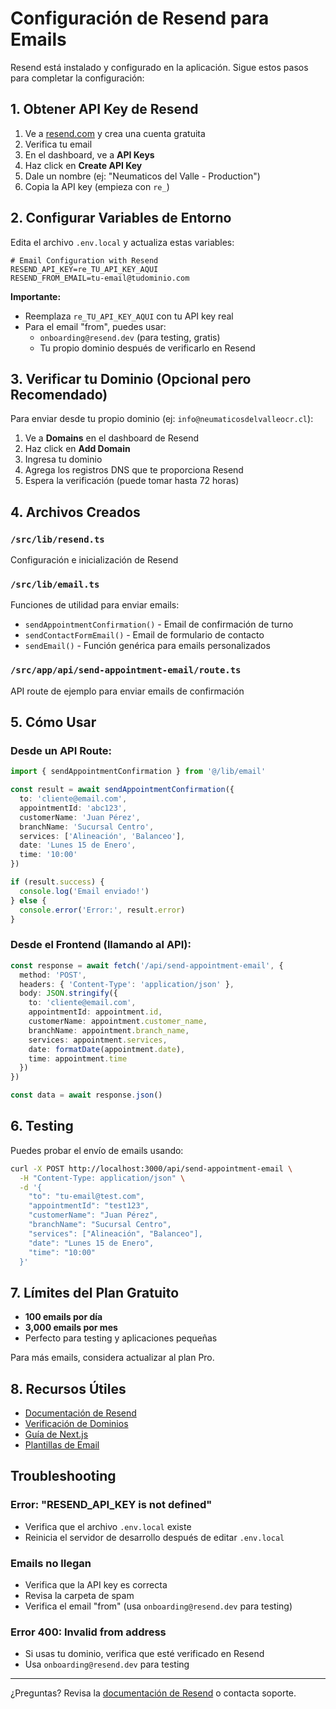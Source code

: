 # Configuración de Resend para Emails

Resend está instalado y configurado en la aplicación. Sigue estos pasos para completar la configuración:

## 1. Obtener API Key de Resend

1. Ve a [resend.com](https://resend.com) y crea una cuenta gratuita
2. Verifica tu email
3. En el dashboard, ve a **API Keys**
4. Haz click en **Create API Key**
5. Dale un nombre (ej: "Neumaticos del Valle - Production")
6. Copia la API key (empieza con `re_`)

## 2. Configurar Variables de Entorno

Edita el archivo `.env.local` y actualiza estas variables:

```env
# Email Configuration with Resend
RESEND_API_KEY=re_TU_API_KEY_AQUI
RESEND_FROM_EMAIL=tu-email@tudominio.com
```

**Importante:**
- Reemplaza `re_TU_API_KEY_AQUI` con tu API key real
- Para el email "from", puedes usar:
  - `onboarding@resend.dev` (para testing, gratis)
  - Tu propio dominio después de verificarlo en Resend

## 3. Verificar tu Dominio (Opcional pero Recomendado)

Para enviar desde tu propio dominio (ej: `info@neumaticosdelvalleocr.cl`):

1. Ve a **Domains** en el dashboard de Resend
2. Haz click en **Add Domain**
3. Ingresa tu dominio
4. Agrega los registros DNS que te proporciona Resend
5. Espera la verificación (puede tomar hasta 72 horas)

## 4. Archivos Creados

### `/src/lib/resend.ts`
Configuración e inicialización de Resend

### `/src/lib/email.ts`
Funciones de utilidad para enviar emails:
- `sendAppointmentConfirmation()` - Email de confirmación de turno
- `sendContactFormEmail()` - Email de formulario de contacto
- `sendEmail()` - Función genérica para emails personalizados

### `/src/app/api/send-appointment-email/route.ts`
API route de ejemplo para enviar emails de confirmación

## 5. Cómo Usar

### Desde un API Route:

```typescript
import { sendAppointmentConfirmation } from '@/lib/email'

const result = await sendAppointmentConfirmation({
  to: 'cliente@email.com',
  appointmentId: 'abc123',
  customerName: 'Juan Pérez',
  branchName: 'Sucursal Centro',
  services: ['Alineación', 'Balanceo'],
  date: 'Lunes 15 de Enero',
  time: '10:00'
})

if (result.success) {
  console.log('Email enviado!')
} else {
  console.error('Error:', result.error)
}
```

### Desde el Frontend (llamando al API):

```typescript
const response = await fetch('/api/send-appointment-email', {
  method: 'POST',
  headers: { 'Content-Type': 'application/json' },
  body: JSON.stringify({
    to: 'cliente@email.com',
    appointmentId: appointment.id,
    customerName: appointment.customer_name,
    branchName: appointment.branch_name,
    services: appointment.services,
    date: formatDate(appointment.date),
    time: appointment.time
  })
})

const data = await response.json()
```

## 6. Testing

Puedes probar el envío de emails usando:

```bash
curl -X POST http://localhost:3000/api/send-appointment-email \
  -H "Content-Type: application/json" \
  -d '{
    "to": "tu-email@test.com",
    "appointmentId": "test123",
    "customerName": "Juan Pérez",
    "branchName": "Sucursal Centro",
    "services": ["Alineación", "Balanceo"],
    "date": "Lunes 15 de Enero",
    "time": "10:00"
  }'
```

## 7. Límites del Plan Gratuito

- **100 emails por día**
- **3,000 emails por mes**
- Perfecto para testing y aplicaciones pequeñas

Para más emails, considera actualizar al plan Pro.

## 8. Recursos Útiles

- [Documentación de Resend](https://resend.com/docs)
- [Verificación de Dominios](https://resend.com/docs/dashboard/domains/introduction)
- [Guía de Next.js](https://resend.com/docs/send-with-nextjs)
- [Plantillas de Email](https://resend.com/docs/dashboard/emails/send-test-email)

## Troubleshooting

### Error: "RESEND_API_KEY is not defined"
- Verifica que el archivo `.env.local` existe
- Reinicia el servidor de desarrollo después de editar `.env.local`

### Emails no llegan
- Verifica que la API key es correcta
- Revisa la carpeta de spam
- Verifica el email "from" (usa `onboarding@resend.dev` para testing)

### Error 400: Invalid from address
- Si usas tu dominio, verifica que esté verificado en Resend
- Usa `onboarding@resend.dev` para testing

---

¿Preguntas? Revisa la [documentación de Resend](https://resend.com/docs) o contacta soporte.
